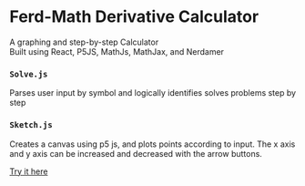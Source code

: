 # Ferd-Math Derivative Calculator

A graphing and step-by-step Calculator  
Built using React, P5JS, MathJs, MathJax, and Nerdamer

### `Solve.js`

Parses user input by symbol and logically identifies solves problems step by step

### `Sketch.js`

Creates a canvas using p5 js, and plots points according to input. The x axis and y axis can be increased and decreased with the arrow buttons.

[Try it here](https://ferd-math.vercel.app/)

